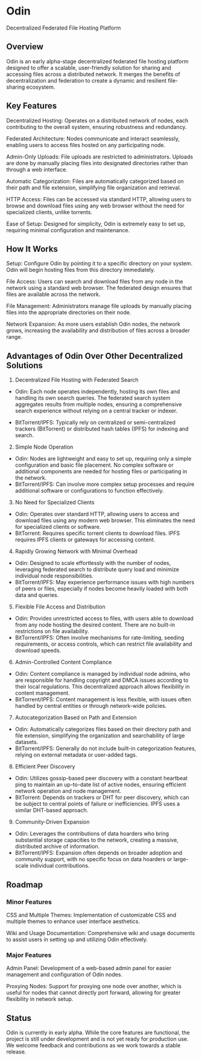 # Odin

Decentralized Federated File Hosting Platform
## Overview

Odin is an early alpha-stage decentralized federated file hosting platform designed to offer a scalable, user-friendly solution for sharing and accessing files across a distributed network. It merges the benefits of decentralization and federation to create a dynamic and resilient file-sharing ecosystem.
## Key Features

Decentralized Hosting: Operates on a distributed network of nodes, each contributing to the overall system, ensuring robustness and redundancy.

Federated Architecture: Nodes communicate and interact seamlessly, enabling users to access files hosted on any participating node.

Admin-Only Uploads: File uploads are restricted to administrators. Uploads are done by manually placing files into designated directories rather than through a web interface.

Automatic Categorization: Files are automatically categorized based on their path and file extension, simplifying file organization and retrieval.

HTTP Access: Files can be accessed via standard HTTP, allowing users to browse and download files using any web browser without the need for specialized clients, unlike torrents.

Ease of Setup: Designed for simplicity, Odin is extremely easy to set up, requiring minimal configuration and maintenance.

## How It Works

Setup: Configure Odin by pointing it to a specific directory on your system. Odin will begin hosting files from this directory immediately.

File Access: Users can search and download files from any node in the network using a standard web browser. The federated design ensures that files are available across the network.

File Management: Administrators manage file uploads by manually placing files into the appropriate directories on their node.

Network Expansion: As more users establish Odin nodes, the network grows, increasing the availability and distribution of files across a broader range.

## Advantages of Odin Over Other Decentralized Solutions

1. Decentralized File Hosting with Federated Search
- Odin: Each node operates independently, hosting its own files and handling its own search queries. The federated search system aggregates results from multiple nodes, ensuring a comprehensive search experience without relying on a central tracker or indexer.
   
- BitTorrent/IPFS: Typically rely on centralized or semi-centralized trackers (BitTorrent) or distributed hash tables (IPFS) for indexing and search.

2. Simple Node Operation
- Odin: Nodes are lightweight and easy to set up, requiring only a simple configuration and basic file placement. No complex software or additional components are needed for hosting files or participating in the network.
- BitTorrent/IPFS: Can involve more complex setup processes and require additional software or configurations to function effectively.

3. No Need for Specialized Clients
- Odin: Operates over standard HTTP, allowing users to access and download files using any modern web browser. This eliminates the need for specialized clients or software.
- BitTorrent: Requires specific torrent clients to download files. IPFS requires IPFS clients or gateways for accessing content.

4. Rapidly Growing Network with Minimal Overhead
- Odin: Designed to scale effortlessly with the number of nodes, leveraging federated search to distribute query load and minimize individual node responsibilities.
- BitTorrent/IPFS: May experience performance issues with high numbers of peers or files, especially if nodes become heavily loaded with both data and queries.

5. Flexible File Access and Distribution
- Odin: Provides unrestricted access to files, with users able to download from any node hosting the desired content. There are no built-in restrictions on file availability.
- BitTorrent/IPFS: Often involve mechanisms for rate-limiting, seeding requirements, or access controls, which can restrict file availability and download speeds.

6. Admin-Controlled Content Compliance
- Odin: Content compliance is managed by individual node admins, who are responsible for handling copyright and DMCA issues according to their local regulations. This decentralized approach allows flexibility in content management.
- BitTorrent/IPFS: Content management is less flexible, with issues often handled by central entities or through network-wide policies.

7. Autocategorization Based on Path and Extension
- Odin: Automatically categorizes files based on their directory path and file extension, simplifying the organization and searchability of large datasets.
- BitTorrent/IPFS: Generally do not include built-in categorization features, relying on external metadata or user-added tags.

8. Efficient Peer Discovery
- Odin: Utilizes gossip-based peer discovery with a constant heartbeat ping to maintain an up-to-date list of active nodes, ensuring efficient network operation and node management.
- BitTorrent: Depends on trackers or DHT for peer discovery, which can be subject to central points of failure or inefficiencies. IPFS uses a similar DHT-based approach.

9. Community-Driven Expansion
- Odin: Leverages the contributions of data hoarders who bring substantial storage capacities to the network, creating a massive, distributed archive of information.
- BitTorrent/IPFS: Expansion often depends on broader adoption and community support, with no specific focus on data hoarders or large-scale individual contributions.

## Roadmap
### Minor Features

CSS and Multiple Themes: Implementation of customizable CSS and multiple themes to enhance user interface aesthetics.

Wiki and Usage Documentation: Comprehensive wiki and usage documents to assist users in setting up and utilizing Odin effectively.

### Major Features

Admin Panel: Development of a web-based admin panel for easier management and configuration of Odin nodes.

Proxying Nodes: Support for proxying one node over another, which is useful for nodes that cannot directly port forward, allowing for greater flexibility in network setup.

## Status

Odin is currently in early alpha. While the core features are functional, the project is still under development and is not yet ready for production use. We welcome feedback and contributions as we work towards a stable release.


